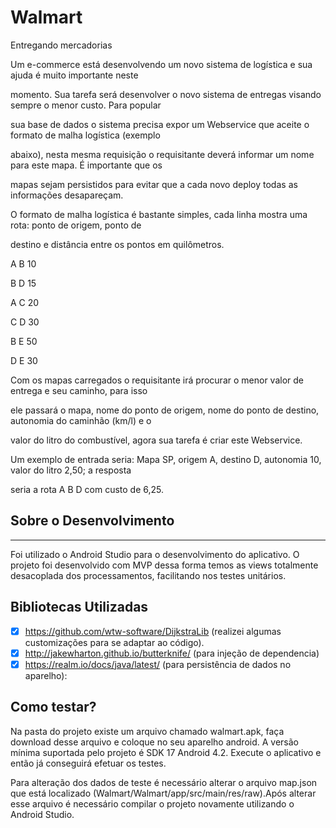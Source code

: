 # Walmart
Entregando mercadorias

Um e-commerce está desenvolvendo um novo sistema de logística e sua ajuda é muito importante neste

momento. Sua tarefa será desenvolver o novo sistema de entregas visando sempre o menor custo. Para popular

sua base de dados o sistema precisa expor um Webservice que aceite o formato de malha logística (exemplo

abaixo), nesta mesma requisição o requisitante deverá informar um nome para este mapa. É importante que os

mapas sejam persistidos para evitar que a cada novo deploy todas as informações desapareçam.

O formato de malha logística é bastante simples, cada linha mostra uma rota: ponto de origem, ponto de

destino e distância entre os pontos em quilômetros.

A B 10

B D 15

A C 20

C D 30

B E 50

D E 30

Com os mapas carregados o requisitante irá procurar o menor valor de entrega e seu caminho, para isso

ele passará o mapa, nome do ponto de origem, nome do ponto de destino, autonomia do caminhão (km/l) e o

valor do litro do combustível, agora sua tarefa é criar este Webservice.

Um exemplo de entrada seria: Mapa SP, origem A, destino D, autonomia 10, valor do litro 2,50; a resposta

seria a rota A B D com custo de 6,25.

## Sobre o Desenvolvimento
----------
Foi utilizado o Android Studio para o desenvolvimento do aplicativo.
O projeto foi desenvolvido com MVP dessa forma temos as views totalmente desacoplada dos processamentos, facilitando nos testes unitários.

Bibliotecas Utilizadas
----------
- [x] https://github.com/wtw-software/DijkstraLib (realizei algumas customizações para se adaptar ao código).
- [x] http://jakewharton.github.io/butterknife/ (para injeção de dependencia)
- [x] https://realm.io/docs/java/latest/ (para persistência de dados no aparelho):

## Como testar?
Na pasta do projeto existe um arquivo chamado walmart.apk, faça download desse arquivo e coloque no seu aparelho android.
A versão mínima suportada pelo projeto é SDK 17 Android 4.2.
Execute o aplicativo e então já conseguirá efetuar os testes.

Para alteração dos dados de teste é necessário alterar o arquivo map.json que está localizado (Walmart/Walmart/app/src/main/res/raw).Após alterar esse arquivo é necessário compilar o projeto novamente utilizando o Android Studio.
